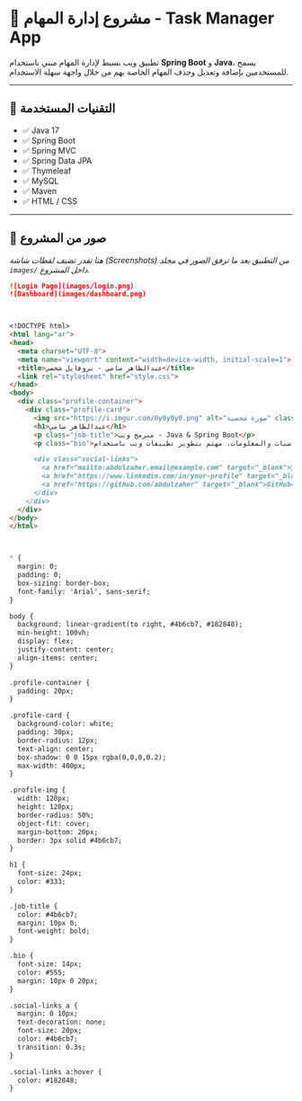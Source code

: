 # 🎯 مشروع إدارة المهام - Task Manager App

تطبيق ويب بسيط لإدارة المهام مبني باستخدام **Spring Boot** و **Java**، يسمح للمستخدمين بإضافة وتعديل وحذف المهام الخاصة بهم من خلال واجهة سهلة الاستخدام.

---

## 🚀 التقنيات المستخدمة

- ✅ Java 17  
- ✅ Spring Boot  
- ✅ Spring MVC  
- ✅ Spring Data JPA  
- ✅ Thymeleaf  
- ✅ MySQL  
- ✅ Maven  
- ✅ HTML / CSS  

---

## 📸 صور من المشروع

*هنا تقدر تضيف لقطات شاشة (Screenshots) من التطبيق بعد ما ترفق الصور في مجلد `images/` داخل المشروع.*

```markdown
![Login Page](images/login.png)
![Dashboard](images/dashboard.png)



<!DOCTYPE html>
<html lang="ar">
<head>
  <meta charset="UTF-8">
  <meta name="viewport" content="width=device-width, initial-scale=1">
  <title>عبدالظاهر سامي - بروفايل شخصي</title>
  <link rel="stylesheet" href="style.css">
</head>
<body>
  <div class="profile-container">
    <div class="profile-card">
      <img src="https://i.imgur.com/0y0y0y0.png" alt="صورة شخصية" class="profile-img">
      <h1>عبدالظاهر سامي</h1>
      <p class="job-title">مبرمج ويب - Java & Spring Boot</p>
      <p class="bio">طالب بكلية الحاسبات والمعلومات، مهتم بتطوير تطبيقات ويب باستخدام Java و Spring Boot، ولدي معرفة بأساسيات C++, Python, MySQL, OOP, و Data Structures.</p>

      <div class="social-links">
        <a href="mailto:abdulzaher.email@example.com" target="_blank">📧</a>
        <a href="https://www.linkedin.com/in/your-profile" target="_blank">LinkedIn</a>
        <a href="https://github.com/abdulzaher" target="_blank">GitHub</a>
      </div>
    </div>
  </div>
</body>
</html>



* {
  margin: 0;
  padding: 0;
  box-sizing: border-box;
  font-family: 'Arial', sans-serif;
}

body {
  background: linear-gradient(to right, #4b6cb7, #182848);
  min-height: 100vh;
  display: flex;
  justify-content: center;
  align-items: center;
}

.profile-container {
  padding: 20px;
}

.profile-card {
  background-color: white;
  padding: 30px;
  border-radius: 12px;
  text-align: center;
  box-shadow: 0 0 15px rgba(0,0,0,0.2);
  max-width: 400px;
}

.profile-img {
  width: 120px;
  height: 120px;
  border-radius: 50%;
  object-fit: cover;
  margin-bottom: 20px;
  border: 3px solid #4b6cb7;
}

h1 {
  font-size: 24px;
  color: #333;
}

.job-title {
  color: #4b6cb7;
  margin: 10px 0;
  font-weight: bold;
}

.bio {
  font-size: 14px;
  color: #555;
  margin: 10px 0 20px;
}

.social-links a {
  margin: 0 10px;
  text-decoration: none;
  font-size: 20px;
  color: #4b6cb7;
  transition: 0.3s;
}

.social-links a:hover {
  color: #182848;
}
